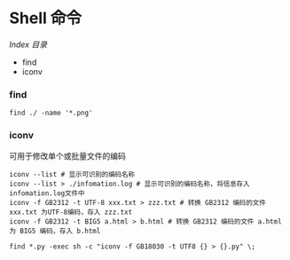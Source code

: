 # Shell 命令


*Index 目录*

* find
* iconv



### find

```shell
find ./ -name '*.png'
```


### iconv

可用于修改单个或批量文件的编码

```shell
iconv --list # 显示可识别的编码名称
iconv --list > ./infomation.log # 显示可识别的编码名称，将信息存入infomation.log文件中
iconv -f GB2312 -t UTF-8 xxx.txt > zzz.txt # 转换 GB2312 编码的文件 xxx.txt 为UTF-8编码，存入 zzz.txt
iconv -f GB2312 -t BIG5 a.html > b.html # 转换 GB2312 编码的文件 a.html 为 BIG5 编码，存入 b.html

find *.py -exec sh -c "iconv -f GB18030 -t UTF8 {} > {}.py" \;
```